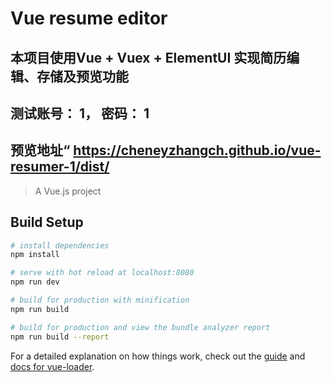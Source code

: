# Vue resume editor

## 本项目使用Vue + Vuex + ElementUI 实现简历编辑、存储及预览功能

## 测试账号： 1， 密码： 1

## 预览地址“ https://cheneyzhangch.github.io/vue-resumer-1/dist/

> A Vue.js project

## Build Setup

``` bash
# install dependencies
npm install

# serve with hot reload at localhost:8080
npm run dev

# build for production with minification
npm run build

# build for production and view the bundle analyzer report
npm run build --report
```

For a detailed explanation on how things work, check out the [guide](http://vuejs-templates.github.io/webpack/) and [docs for vue-loader](http://vuejs.github.io/vue-loader).
